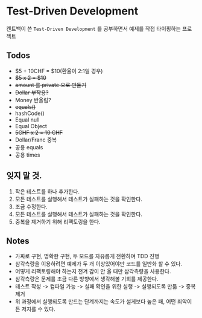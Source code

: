 # Test-Driven Development

켄트백이 쓴 `Test-Driven Development` 를 공부하면서 예제를 작접 타이핑하는 프로젝트


## Todos
- $5 + 10CHF = $10(환율이 2:1일 경우)
- ~~$5 x 2 = $10~~
- ~~amount 를 private 으로 만들기~~
- ~~Dollar 부작용?~~
- Money 반올림?
- ~~equals()~~
- hashCode()
- Equal null
- Equal Object
- ~~5CHF x 2 = 10 CHF~~
- Dollar/Franc 중복
- 공용 equals
- 공용 times

## 잊지 말 것.
1. 작은 테스트를 하나 추가한다.
1. 모든 테스트를 실행해서 테스트가 실패하는 것을 확인한다.
1. 조금 수정한다.
1. 모든 테스트를 실행해서 테스트가 실패하는 것을 확인한다.
1. 중복을 제거하기 위해 리팩토링을 한다.

## Notes
- 가짜로 구현, 명확한 구현, 두 모드를 자유롭게 전환하며 TDD 진행
- 삼각측량을 이용하려면 예제가 두 개 이상있어야만 코드를 일반화 할 수 있다.
- 어떻게 리팩토링해야 하는지 전겨 감이 안 올 때만 삼각측량을 사용한다.
- 삼각측량은 문제를 조금 다른 방향에서 생각해볼 기회를 제공한다.
- 테스트 작성 -> 컴파일 가능 -> 실패 확인을 위한 실행 -> 실행되도록 만듦 -> 중복제거
- 위 과정에서 실행되도록 만드는 단계까지는 속도가 설게보다 높은 패, 어떤 죄악이든 저지를 수 있다.